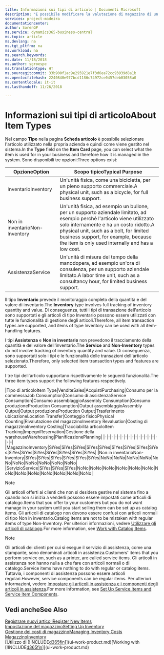 ```yaml
---
title: Informazioni sui tipi di articolo | Documenti Microsoft
description: "È possibile modificare la valutazione di magazzino di un articolo mediante i metodi di costing Media o FIFO, ad esempio, quando i costi degli articoli cambiano per i motivi diversi dalle transazioni."
services: project-madeira
documentationcenter: 
author: SorenGP
ms.service: dynamics365-business-central
ms.topic: article
ms.devlang: na
ms.tgt_pltfrm: na
ms.workload: na
ms.search.keywords: 
ms.date: 11/18/2018
ms.author: sgroespe
ms.translationtype: HT
ms.sourcegitcommit: 33b900f1ac9e295921e7f3d6ea72cc93939d8a1b
ms.openlocfilehash: 2240840e977bcd1186c74972ce0457deb03058a0
ms.contentlocale: it-it
ms.lasthandoff: 11/26/2018

---
```

# <a name="about-item-types"></a><span data-ttu-id="f2da7-103">Informazioni sui tipi di articolo</span><span class="sxs-lookup"><span data-stu-id="f2da7-103">About Item Types</span></span>
<span data-ttu-id="f2da7-104">Nel campo **Tipo** nella pagina **Scheda articolo** è possibile selezionare l'articolo utilizzato nella propria azienda e quindi come viene gestito nel sistema.</span><span class="sxs-lookup"><span data-stu-id="f2da7-104">In the **Type** field on the **Item Card** page, you can select what the item is used for in your business and therefore how it is managed in the system.</span></span> <span data-ttu-id="f2da7-105">Sono disponibili tre opzioni:</span><span class="sxs-lookup"><span data-stu-id="f2da7-105">Three options exist:</span></span>

|<span data-ttu-id="f2da7-106">Opzione</span><span class="sxs-lookup"><span data-stu-id="f2da7-106">Option</span></span>|<span data-ttu-id="f2da7-107">Scopo tipico</span><span class="sxs-lookup"><span data-stu-id="f2da7-107">Typical Purpose</span></span>|
|------|-----------|
|<span data-ttu-id="f2da7-108">Inventario</span><span class="sxs-lookup"><span data-stu-id="f2da7-108">Inventory</span></span>|<span data-ttu-id="f2da7-109">Un'unità fisica, come una bicicletta, per un pieno supporto commerciale.</span><span class="sxs-lookup"><span data-stu-id="f2da7-109">A physical unit, such as a bicycle, for full business support.</span></span>|
|<span data-ttu-id="f2da7-110">Non in inventario</span><span class="sxs-lookup"><span data-stu-id="f2da7-110">Non-Inventory</span></span>|<span data-ttu-id="f2da7-111">Un'unità fisica, ad esempio un bullone, per un supporto aziendale limitato, ad esempio perché l'articolo viene utilizzato solo internamente e ha un costo ridotto.</span><span class="sxs-lookup"><span data-stu-id="f2da7-111">A physical unit, such as a bolt, for limited business support, for example, because the item is only used internally and has a low cost.</span></span>|
|<span data-ttu-id="f2da7-112">Assistenza</span><span class="sxs-lookup"><span data-stu-id="f2da7-112">Service</span></span>|<span data-ttu-id="f2da7-113">Un'unità di misura del tempo della manodopera, ad esempio un'ora di consulenza, per un supporto aziendale limitato.</span><span class="sxs-lookup"><span data-stu-id="f2da7-113">A labor time unit, such as a consultancy hour, for limited business support.</span></span>|

<span data-ttu-id="f2da7-114">Il tipo **Inventario** prevede il monitoraggio completo della quantità e del valore di inventario.</span><span class="sxs-lookup"><span data-stu-id="f2da7-114">The **Inventory** type involves full tracking of inventory quantity and value.</span></span> <span data-ttu-id="f2da7-115">Di conseguenza, tutti i tipi di transazione dell'articolo sono supportati e gli articoli di tipo Inventario possono essere utilizzati con tutte le funzionalità di gestione degli articoli.</span><span class="sxs-lookup"><span data-stu-id="f2da7-115">Therefore, all item transaction types are supported, and items of type Inventory can be used with all item-handling features.</span></span>

<span data-ttu-id="f2da7-116">I tipi **Assistenza** e **Non in inventario** non prevedono il tracciamento della quantità e del valore dell'inventario.</span><span class="sxs-lookup"><span data-stu-id="f2da7-116">The **Service** and **Non-Inventory** types do not involve tracking of inventory quantity and value.</span></span> <span data-ttu-id="f2da7-117">Di conseguenza, sono supportati solo i tipi e le funzionalità delle transazioni dell'articolo selezionato.</span><span class="sxs-lookup"><span data-stu-id="f2da7-117">Therefore, only selected item transaction types and features are supported.</span></span>

<span data-ttu-id="f2da7-118">I tre tipi dell'articolo supportano rispettivamente le seguenti funzionalità.</span><span class="sxs-lookup"><span data-stu-id="f2da7-118">The three item types support the following features respectively.</span></span>

|<span data-ttu-id="f2da7-119">Tipo di articolo</span><span class="sxs-lookup"><span data-stu-id="f2da7-119">Item Type</span></span>|<span data-ttu-id="f2da7-120">Vendite</span><span class="sxs-lookup"><span data-stu-id="f2da7-120">Sales</span></span>|<span data-ttu-id="f2da7-121">Acquisti</span><span class="sxs-lookup"><span data-stu-id="f2da7-121">Purchasing</span></span>|<span data-ttu-id="f2da7-122">Consumo per la commessa</span><span class="sxs-lookup"><span data-stu-id="f2da7-122">Job Consumption</span></span>|<span data-ttu-id="f2da7-123">Consumo di assistenza</span><span class="sxs-lookup"><span data-stu-id="f2da7-123">Service Consumption</span></span>|<span data-ttu-id="f2da7-124">Consumo assemblaggio</span><span class="sxs-lookup"><span data-stu-id="f2da7-124">Assembly Consumption</span></span>|<span data-ttu-id="f2da7-125">Consumo produzione</span><span class="sxs-lookup"><span data-stu-id="f2da7-125">Production Consumption</span></span>|<span data-ttu-id="f2da7-126">Output assemblaggio</span><span class="sxs-lookup"><span data-stu-id="f2da7-126">Assembly Output</span></span>|<span data-ttu-id="f2da7-127">Output produzione</span><span class="sxs-lookup"><span data-stu-id="f2da7-127">Production Output</span></span>|<span data-ttu-id="f2da7-128">Trasferimento ubicazione</span><span class="sxs-lookup"><span data-stu-id="f2da7-128">Location Transfer</span></span>|<span data-ttu-id="f2da7-129">Conteggio fisico</span><span class="sxs-lookup"><span data-stu-id="f2da7-129">Physical Counting</span></span>|<span data-ttu-id="f2da7-130">Rivalutazione del magazzino</span><span class="sxs-lookup"><span data-stu-id="f2da7-130">Inventory Revaluation</span></span>|<span data-ttu-id="f2da7-131">Costing di magazzino</span><span class="sxs-lookup"><span data-stu-id="f2da7-131">Inventory Costing</span></span>|<span data-ttu-id="f2da7-132">Tracciabilità articolo</span><span class="sxs-lookup"><span data-stu-id="f2da7-132">Item Tracking</span></span>|<span data-ttu-id="f2da7-133">Impegni</span><span class="sxs-lookup"><span data-stu-id="f2da7-133">Reservation</span></span>|<span data-ttu-id="f2da7-134">Gestione della warehouse</span><span class="sxs-lookup"><span data-stu-id="f2da7-134">Warehousing</span></span>|<span data-ttu-id="f2da7-135">Pianificazione</span><span class="sxs-lookup"><span data-stu-id="f2da7-135">Planning</span></span>|
|-|-|-|-|-|-|-|-|-|-|-|-|-|-|-|-|-|-|
|<span data-ttu-id="f2da7-136">Magazzino</span><span class="sxs-lookup"><span data-stu-id="f2da7-136">Inventory</span></span>|<span data-ttu-id="f2da7-137">Sì</span><span class="sxs-lookup"><span data-stu-id="f2da7-137">Yes</span></span>|<span data-ttu-id="f2da7-138">Sì</span><span class="sxs-lookup"><span data-stu-id="f2da7-138">Yes</span></span>|<span data-ttu-id="f2da7-139">Sì</span><span class="sxs-lookup"><span data-stu-id="f2da7-139">Yes</span></span>|<span data-ttu-id="f2da7-140">Sì</span><span class="sxs-lookup"><span data-stu-id="f2da7-140">Yes</span></span>|<span data-ttu-id="f2da7-141">Sì</span><span class="sxs-lookup"><span data-stu-id="f2da7-141">Yes</span></span>|<span data-ttu-id="f2da7-142">Sì</span><span class="sxs-lookup"><span data-stu-id="f2da7-142">Yes</span></span>|<span data-ttu-id="f2da7-143">Sì</span><span class="sxs-lookup"><span data-stu-id="f2da7-143">Yes</span></span>|<span data-ttu-id="f2da7-144">Sì</span><span class="sxs-lookup"><span data-stu-id="f2da7-144">Yes</span></span>|<span data-ttu-id="f2da7-145">Sì</span><span class="sxs-lookup"><span data-stu-id="f2da7-145">Yes</span></span>|<span data-ttu-id="f2da7-146">Sì</span><span class="sxs-lookup"><span data-stu-id="f2da7-146">Yes</span></span>|<span data-ttu-id="f2da7-147">Sì</span><span class="sxs-lookup"><span data-stu-id="f2da7-147">Yes</span></span>|<span data-ttu-id="f2da7-148">Sì</span><span class="sxs-lookup"><span data-stu-id="f2da7-148">Yes</span></span>|<span data-ttu-id="f2da7-149">Sì</span><span class="sxs-lookup"><span data-stu-id="f2da7-149">Yes</span></span>|<span data-ttu-id="f2da7-150">Sì</span><span class="sxs-lookup"><span data-stu-id="f2da7-150">Yes</span></span>|<span data-ttu-id="f2da7-151">Sì</span><span class="sxs-lookup"><span data-stu-id="f2da7-151">Yes</span></span>|<span data-ttu-id="f2da7-152">Sì</span><span class="sxs-lookup"><span data-stu-id="f2da7-152">Yes</span></span>|
|<span data-ttu-id="f2da7-153">Non in inventario</span><span class="sxs-lookup"><span data-stu-id="f2da7-153">Non-Inventory</span></span>|<span data-ttu-id="f2da7-154">Sì</span><span class="sxs-lookup"><span data-stu-id="f2da7-154">Yes</span></span>|<span data-ttu-id="f2da7-155">Sì</span><span class="sxs-lookup"><span data-stu-id="f2da7-155">Yes</span></span>|<span data-ttu-id="f2da7-156">Sì</span><span class="sxs-lookup"><span data-stu-id="f2da7-156">Yes</span></span>|<span data-ttu-id="f2da7-157">Sì</span><span class="sxs-lookup"><span data-stu-id="f2da7-157">Yes</span></span>|<span data-ttu-id="f2da7-158">Sì</span><span class="sxs-lookup"><span data-stu-id="f2da7-158">Yes</span></span>|<span data-ttu-id="f2da7-159">Sì</span><span class="sxs-lookup"><span data-stu-id="f2da7-159">Yes</span></span>|<span data-ttu-id="f2da7-160">No</span><span class="sxs-lookup"><span data-stu-id="f2da7-160">No</span></span>|<span data-ttu-id="f2da7-161">No</span><span class="sxs-lookup"><span data-stu-id="f2da7-161">No</span></span>|<span data-ttu-id="f2da7-162">No</span><span class="sxs-lookup"><span data-stu-id="f2da7-162">No</span></span>|<span data-ttu-id="f2da7-163">No</span><span class="sxs-lookup"><span data-stu-id="f2da7-163">No</span></span>|<span data-ttu-id="f2da7-164">No</span><span class="sxs-lookup"><span data-stu-id="f2da7-164">No</span></span>|<span data-ttu-id="f2da7-165">No</span><span class="sxs-lookup"><span data-stu-id="f2da7-165">No</span></span>|<span data-ttu-id="f2da7-166">No</span><span class="sxs-lookup"><span data-stu-id="f2da7-166">No</span></span>|<span data-ttu-id="f2da7-167">No</span><span class="sxs-lookup"><span data-stu-id="f2da7-167">No</span></span>|<span data-ttu-id="f2da7-168">No</span><span class="sxs-lookup"><span data-stu-id="f2da7-168">No</span></span>|<span data-ttu-id="f2da7-169">No</span><span class="sxs-lookup"><span data-stu-id="f2da7-169">No</span></span>|
|<span data-ttu-id="f2da7-170">Servizio</span><span class="sxs-lookup"><span data-stu-id="f2da7-170">Service</span></span>|<span data-ttu-id="f2da7-171">Sì</span><span class="sxs-lookup"><span data-stu-id="f2da7-171">Yes</span></span>|<span data-ttu-id="f2da7-172">Sì</span><span class="sxs-lookup"><span data-stu-id="f2da7-172">Yes</span></span>|<span data-ttu-id="f2da7-173">Sì</span><span class="sxs-lookup"><span data-stu-id="f2da7-173">Yes</span></span>|<span data-ttu-id="f2da7-174">No</span><span class="sxs-lookup"><span data-stu-id="f2da7-174">No</span></span>|<span data-ttu-id="f2da7-175">No</span><span class="sxs-lookup"><span data-stu-id="f2da7-175">No</span></span>|<span data-ttu-id="f2da7-176">No</span><span class="sxs-lookup"><span data-stu-id="f2da7-176">No</span></span>|<span data-ttu-id="f2da7-177">No</span><span class="sxs-lookup"><span data-stu-id="f2da7-177">No</span></span>|<span data-ttu-id="f2da7-178">No</span><span class="sxs-lookup"><span data-stu-id="f2da7-178">No</span></span>|<span data-ttu-id="f2da7-179">No</span><span class="sxs-lookup"><span data-stu-id="f2da7-179">No</span></span>|<span data-ttu-id="f2da7-180">No</span><span class="sxs-lookup"><span data-stu-id="f2da7-180">No</span></span>|<span data-ttu-id="f2da7-181">No</span><span class="sxs-lookup"><span data-stu-id="f2da7-181">No</span></span>|<span data-ttu-id="f2da7-182">No</span><span class="sxs-lookup"><span data-stu-id="f2da7-182">No</span></span>|<span data-ttu-id="f2da7-183">No</span><span class="sxs-lookup"><span data-stu-id="f2da7-183">No</span></span>|<span data-ttu-id="f2da7-184">No</span><span class="sxs-lookup"><span data-stu-id="f2da7-184">No</span></span>|<span data-ttu-id="f2da7-185">No</span><span class="sxs-lookup"><span data-stu-id="f2da7-185">No</span></span>|<span data-ttu-id="f2da7-186">No</span><span class="sxs-lookup"><span data-stu-id="f2da7-186">No</span></span>|

> [!NOTE]
> <span data-ttu-id="f2da7-187">Gli articoli offerti ai clienti che non si desidera gestire nel sistema fino a quando non si inizia a venderli possono essere impostati come articoli di catalogo.</span><span class="sxs-lookup"><span data-stu-id="f2da7-187">Items that you offer to your customers but you do not want manage in your system until you start selling them can be set up as catalog items.</span></span> <span data-ttu-id="f2da7-188">Gli articoli di catalogo non devono essere confusi con articoli normali di tipo Non in inventario.</span><span class="sxs-lookup"><span data-stu-id="f2da7-188">Catalog items are not to be mistaken with regular items of type Non-Inventory.</span></span> <span data-ttu-id="f2da7-189">Per ulteriori informazioni, vedere [Utilizzare gli articoli di catalogo](inventory-how-work-nonstock-items.md).</span><span class="sxs-lookup"><span data-stu-id="f2da7-189">For more information, see [Work with Catalog Items](inventory-how-work-nonstock-items.md).</span></span>

> [!NOTE]
> <span data-ttu-id="f2da7-190">Gli articoli dei clienti per cui si esegue il servizio di assistenza, come una stampante, sono denominati articoli in assistenza.</span><span class="sxs-lookup"><span data-stu-id="f2da7-190">Customers' items that you perform service on, such as a printer, are called service items.</span></span> <span data-ttu-id="f2da7-191">Gli articoli in assistenza non hanno nulla a che fare con articoli normali o di catalogo.</span><span class="sxs-lookup"><span data-stu-id="f2da7-191">Service items have nothing to do with regular or catalog items.</span></span> <span data-ttu-id="f2da7-192">Tuttavia, i componenti di assistenza possono essere articoli regolari.</span><span class="sxs-lookup"><span data-stu-id="f2da7-192">However, service components can be regular items.</span></span> <span data-ttu-id="f2da7-193">Per ulteriori informazioni, vedere [Impostare gli articoli in assistenza e i componenti degli articoli in assistenza](service-how-setup-service-items.md).</span><span class="sxs-lookup"><span data-stu-id="f2da7-193">For more information, see [Set Up Service Items and Service Item Components](service-how-setup-service-items.md).</span></span>

## <a name="see-also"></a><span data-ttu-id="f2da7-194">Vedi anche</span><span class="sxs-lookup"><span data-stu-id="f2da7-194">See Also</span></span>
[<span data-ttu-id="f2da7-195">Registrare nuovi articoli</span><span class="sxs-lookup"><span data-stu-id="f2da7-195">Register New Items</span></span>](inventory-how-register-new-items.md)  
[<span data-ttu-id="f2da7-196">Impostazione del magazzino</span><span class="sxs-lookup"><span data-stu-id="f2da7-196">Setting Up Inventory</span></span>](inventory-setup-inventory.md)  
[<span data-ttu-id="f2da7-197">Gestione dei costi di magazzino</span><span class="sxs-lookup"><span data-stu-id="f2da7-197">Managing Inventory Costs</span></span>](finance-manage-inventory-costs.md)  
[<span data-ttu-id="f2da7-198">Magazzino</span><span class="sxs-lookup"><span data-stu-id="f2da7-198">Inventory</span></span>](inventory-manage-inventory.md)  
<span data-ttu-id="f2da7-199">[Utilizzo di [!INCLUDE[d365fin](includes/d365fin_md.md)]](ui-work-product.md)</span><span class="sxs-lookup"><span data-stu-id="f2da7-199">[Working with [!INCLUDE[d365fin](includes/d365fin_md.md)]](ui-work-product.md)</span></span>

